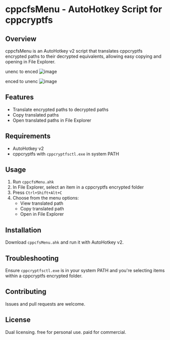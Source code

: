 # cppcfsMenu - AutoHotkey Script for cppcryptfs

## Overview

cppcfsMenu is an AutoHotkey v2 script that translates cppcryptfs encrypted paths to their decrypted equivalents, allowing easy copying and opening in File Explorer.

unenc to enced
![image](https://github.com/user-attachments/assets/2e6a0d8d-01dc-4009-8a9e-444d66f10aee)

enced to unenc
![image](https://github.com/user-attachments/assets/fcacc688-c13e-45bd-bd7b-591dac78b795)




## Features

- Translate encrypted paths to decrypted paths
- Copy translated paths
- Open translated paths in File Explorer

## Requirements

- AutoHotkey v2
- cppcryptfs with `cppcryptfsctl.exe` in system PATH

## Usage

1. Run `cppcfsMenu.ahk`
2. In File Explorer, select an item in a cppcryptfs encrypted folder
3. Press `Ctrl+Shift+Alt+C`
4. Choose from the menu options:
   - View translated path
   - Copy translated path
   - Open in File Explorer

## Installation

Download `cppcfsMenu.ahk` and run it with AutoHotkey v2.

## Troubleshooting

Ensure `cppcryptfsctl.exe` is in your system PATH and you're selecting items within a cppcryptfs encrypted folder.

## Contributing

Issues and pull requests are welcome.

## License

Dual licensing. free for personal use. paid for commercial.

